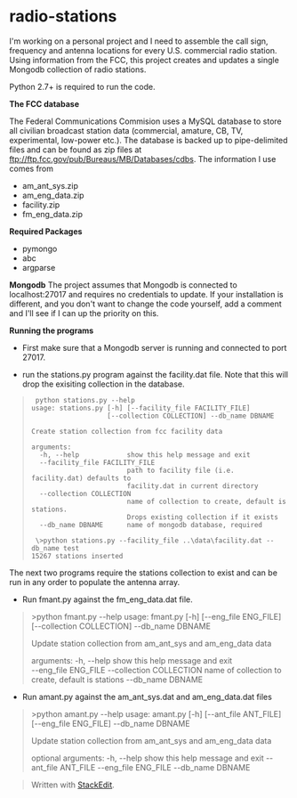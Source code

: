 

radio-stations
===============


I'm working on a personal project and I need to assemble the call sign, frequency and antenna locations for every U.S. commercial radio station. Using information from the FCC, this project creates and updates a single Mongodb collection of radio stations.

Python 2.7+ is required to run the code.

**The FCC database**

The Federal Communications Commision uses a MySQL database to store all civilian broadcast station data (commercial, amature, CB, TV, experimental, low-power etc.). The database is backed up to pipe-delimited files and can be found as zip files at ftp://ftp.fcc.gov/pub/Bureaus/MB/Databases/cdbs. The information I use comes from

 - am_ant_sys.zip
 - am_eng_data.zip
 - facility.zip
 - fm_eng_data.zip

**Required Packages**

 - pymongo
 - abc
 - argparse

**Mongodb**
The project assumes that Mongodb is connected to localhost:27017 and requires no credentials to update. If your installation is different, and you don't want to change the code yourself, add a comment and I'll see if I can up the priority on this.

**Running the programs**

 - First make sure that a Mongodb server is running and connected to
   port 27017.
   
 - run the stations.py program against the facility.dat file. Note that this will drop the exisiting collection in the database.

>      python stations.py --help
>     usage: stations.py [-h] [--facility_file FACILITY_FILE]
>                        [--collection COLLECTION] --db_name DBNAME
>     
>     Create station collection from fcc facility data
>     
>     arguments:
>       -h, --help            show this help message and exit
>       --facility_file FACILITY_FILE
>                             path to facility file (i.e. facility.dat) defaults to
>                             facility.dat in current directory
>       --collection COLLECTION
>                             name of collection to create, default is stations.
>                             Drops existing collection if it exists
>       --db_name DBNAME      name of mongodb database, required
>      
>      \>python stations.py --facility_file ..\data\facility.dat --db_name test
>     15267 stations inserted

The next two programs require the stations collection to exist and can be run in any order to populate the antenna array.

 - Run fmant.py against the fm_eng_data.dat file.
 

>\>python fmant.py --help 
> usage: fmant.py [-h] [--eng_file ENG_FILE] [--collection COLLECTION] --db_name
>                 DBNAME
> 
> Update station collection from am_ant_sys and am_eng_data data
> 
> arguments:   -h, --help            show this help message and exit  
> --eng_file ENG_FILE   --collection COLLECTION
>                         name of collection to create, default is stations   --db_name DBNAME
> 

- Run amant.py against the am_ant_sys.dat and am_eng_data.dat files

> \>python amant.py --help 
> usage: amant.py [-h] [--ant_file ANT_FILE] [--eng_file ENG_FILE] --db_name
>                 DBNAME
> 
> Update station collection from am_ant_sys and am_eng_data data
> 
> optional arguments:   -h, --help           show this help message and
> exit   --ant_file ANT_FILE   --eng_file ENG_FILE   --db_name DBNAME
> 
 
>Written with [StackEdit](https://stackedit.io/).